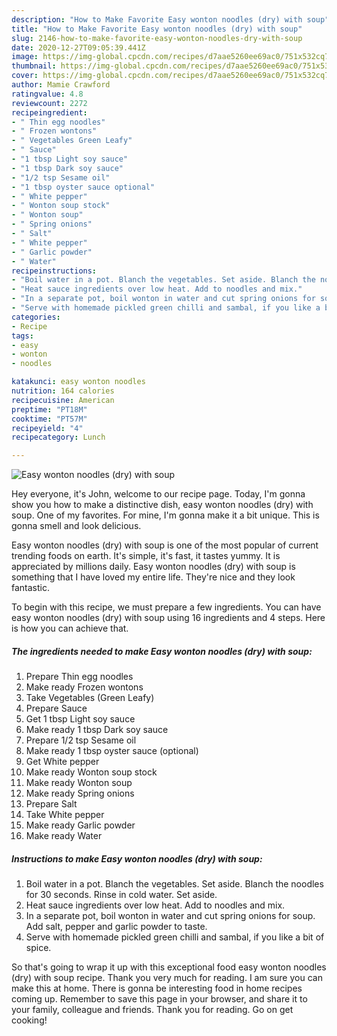 ```yaml
---
description: "How to Make Favorite Easy wonton noodles (dry) with soup"
title: "How to Make Favorite Easy wonton noodles (dry) with soup"
slug: 2146-how-to-make-favorite-easy-wonton-noodles-dry-with-soup
date: 2020-12-27T09:05:39.441Z
image: https://img-global.cpcdn.com/recipes/d7aae5260ee69ac0/751x532cq70/easy-wonton-noodles-dry-with-soup-recipe-main-photo.jpg
thumbnail: https://img-global.cpcdn.com/recipes/d7aae5260ee69ac0/751x532cq70/easy-wonton-noodles-dry-with-soup-recipe-main-photo.jpg
cover: https://img-global.cpcdn.com/recipes/d7aae5260ee69ac0/751x532cq70/easy-wonton-noodles-dry-with-soup-recipe-main-photo.jpg
author: Mamie Crawford
ratingvalue: 4.8
reviewcount: 2272
recipeingredient:
- " Thin egg noodles"
- " Frozen wontons"
- " Vegetables Green Leafy"
- " Sauce"
- "1 tbsp Light soy sauce"
- "1 tbsp Dark soy sauce"
- "1/2 tsp Sesame oil"
- "1 tbsp oyster sauce optional"
- " White pepper"
- " Wonton soup stock"
- " Wonton soup"
- " Spring onions"
- " Salt"
- " White pepper"
- " Garlic powder"
- " Water"
recipeinstructions:
- "Boil water in a pot. Blanch the vegetables. Set aside. Blanch the noodles for 30 seconds. Rinse in cold water. Set aside."
- "Heat sauce ingredients over low heat. Add to noodles and mix."
- "In a separate pot, boil wonton in water and cut spring onions for soup. Add salt, pepper and garlic powder to taste."
- "Serve with homemade pickled green chilli and sambal, if you like a bit of spice."
categories:
- Recipe
tags:
- easy
- wonton
- noodles

katakunci: easy wonton noodles 
nutrition: 164 calories
recipecuisine: American
preptime: "PT18M"
cooktime: "PT57M"
recipeyield: "4"
recipecategory: Lunch

---
```



![Easy wonton noodles (dry) with soup](https://img-global.cpcdn.com/recipes/d7aae5260ee69ac0/751x532cq70/easy-wonton-noodles-dry-with-soup-recipe-main-photo.jpg)

Hey everyone, it's John, welcome to our recipe page. Today, I'm gonna show you how to make a distinctive dish, easy wonton noodles (dry) with soup. One of my favorites. For mine, I'm gonna make it a bit unique. This is gonna smell and look delicious.

Easy wonton noodles (dry) with soup is one of the most popular of current trending foods on earth. It's simple, it's fast, it tastes yummy. It is appreciated by millions daily. Easy wonton noodles (dry) with soup is something that I have loved my entire life. They're nice and they look fantastic.




To begin with this recipe, we must prepare a few ingredients. You can have easy wonton noodles (dry) with soup using 16 ingredients and 4 steps. Here is how you can achieve that.

<!--inarticleads1-->

##### The ingredients needed to make Easy wonton noodles (dry) with soup:

1. Prepare  Thin egg noodles
1. Make ready  Frozen wontons
1. Take  Vegetables (Green Leafy)
1. Prepare  Sauce
1. Get 1 tbsp Light soy sauce
1. Make ready 1 tbsp Dark soy sauce
1. Prepare 1/2 tsp Sesame oil
1. Make ready 1 tbsp oyster sauce (optional)
1. Get  White pepper
1. Make ready  Wonton soup stock
1. Make ready  Wonton soup
1. Make ready  Spring onions
1. Prepare  Salt
1. Take  White pepper
1. Make ready  Garlic powder
1. Make ready  Water




<!--inarticleads2-->

##### Instructions to make Easy wonton noodles (dry) with soup:

1. Boil water in a pot. Blanch the vegetables. Set aside. Blanch the noodles for 30 seconds. Rinse in cold water. Set aside.
1. Heat sauce ingredients over low heat. Add to noodles and mix.
1. In a separate pot, boil wonton in water and cut spring onions for soup. Add salt, pepper and garlic powder to taste.
1. Serve with homemade pickled green chilli and sambal, if you like a bit of spice.




So that's going to wrap it up with this exceptional food easy wonton noodles (dry) with soup recipe. Thank you very much for reading. I am sure you can make this at home. There is gonna be interesting food in home recipes coming up. Remember to save this page in your browser, and share it to your family, colleague and friends. Thank you for reading. Go on get cooking!
